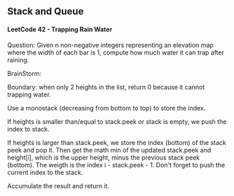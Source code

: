 ## Stack and Queue

#### LeetCode 42 - Trapping Rain Water


Question: Given n non-negative integers representing an elevation map where the width of each bar is 1, compute how much water it can trap after raining.

BrainStorm:

Boundary: when only 2 heights in the list, return 0 because it cannot trapping water.

Use a monostack (decreasing from bottom to top) to store the index. 

If heights is smaller than/equal to stack.peek or stack is empty, we push the index to stack. 

If heights is larger than stack.peek, we store the index (bottom) of the stack peek and pop it. Then get the math min of the updated stack.peek and height[i], which is the upper height, minus the previous stack peek (bottom). The weigth is the index i - stack.peek - 1. Don't forget to push the current index to the stack.
 
Accumulate the result and return it. 